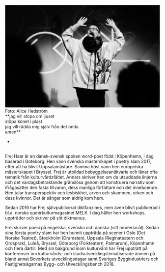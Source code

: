 <div class="image-with-credit right">
    <img src="svartvit.jpg">
    <div>Foto: Alice Hedström</div>
</div>
**jag vill stöpa om ljuset<br>
stöpa könet i plast<br>
jag vill rädda mig själv från det onda<br>
amen**

-

<br>
Frej Haar är en dansk-svensk spoken word-poet född i Köpenhamn, i dag baserad i Göteborg. Hen vann svenska mästerskapet i poetry slam 2017, efter att ha blivit Uppsalamästare. Samma höst vann hen europeiska mästerskapet i Bryssel. Frej är utbildad bebyggelseantikvarie och lånar ofta tematik från kulturvårdsfältet. Annars skriver hen om de utsuddade linjerna och det vardagsbetraktande gränslösa genom att konstruera narrativ som ifrågasätter den fasta tillvaron, dess manliga författare och det inneboende. Hen talar transperspektiv och lesbiskhet, arven och skammen, orken och dess kvinnor. Det är sånger som aldrig kom hem.

Sedan 2016 har Frej självpublicerat diktfanzines, men även blivit publicerad i bl.a. norska queerkulturmagasinet MELK. I dag håller hen workshops, uppträder och skriver på sitt diktmanus.

Frej skriver poesi på engelska, svenska och danska (sitt modersmål). Sedan sina första poetry slam har hen hunnit uppträda på scener i Oslo (Det Norske Teatret), Stockholm (Dramaten), Uppsala (Reginateatern och Ordsprak), Luleå, Bryssel, Göteborg (Folkteatern, Palmarum), Köpenhamn och flera därtill. Med sin bakgrund inom kulturvård har Frej uppträtt på konferenser om kulturvårds- och stadsutvecklingstematiserade ämnen på bland annat Boverkets utvecklingsdagar samt Sveriges Byggindustriers och Fastighetsägarnas Bygg- och Utvecklingsbench 2018.
